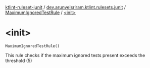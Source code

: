 [ktlint-ruleset-junit](../../index.md) / [dev.arunvelsriram.ktlint.rulesets.junit](../index.md) / [MaximumIgnoredTestRule](index.md) / [&lt;init&gt;](./-init-.md)

# &lt;init&gt;

`MaximumIgnoredTestRule()`

This rule checks if the maximum ignored tests present exceeds the threshold (5)

